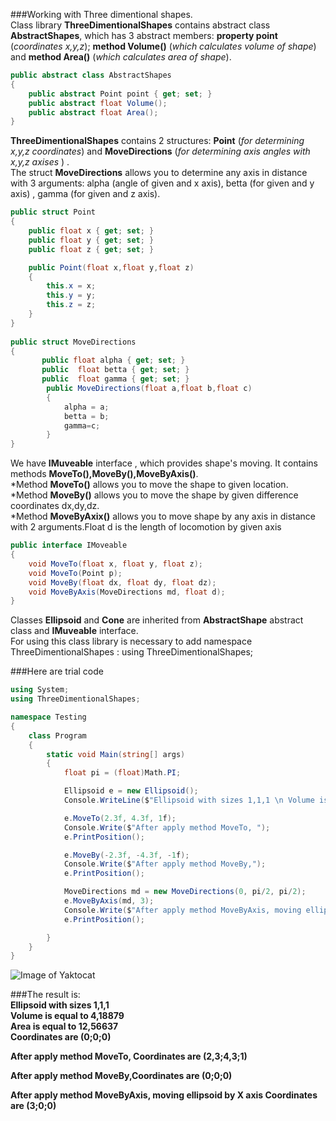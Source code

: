 ###Working with Three dimentional shapes. </br>
Class library **ThreeDimentionalShapes** contains abstract class **AbstractShapes**, which has 3 abstract members: **property point** (_coordinates x,y,z_); **method Volume()** (_which calculates volume of shape_) and **method Area()** (_which calculates area of shape_). </br>
```cs
public abstract class AbstractShapes
{
    public abstract Point point { get; set; }
    public abstract float Volume();
    public abstract float Area();
}
```
**ThreeDimentionalShapes** contains 2 structures: **Point** (_for determining x,y,z coordinates_) and **MoveDirections** (_for determining axis angles with x,y,z axises_ ) .</br>
The struct **MoveDirections** allows you to determine any axis in distance with 3 arguments: alpha (angle of given and x axis), betta (for given and y axis) , gamma (for given and z axis).
```cs
public struct Point
{
    public float x { get; set; }
    public float y { get; set; }
    public float z { get; set; }

    public Point(float x,float y,float z)
    {
        this.x = x;
        this.y = y;
        this.z = z;
    }
}
  
public struct MoveDirections
{      
       public float alpha { get; set; }
       public  float betta { get; set; }
       public  float gamma { get; set; }
        public MoveDirections(float a,float b,float c)
        {
            alpha = a;
            betta = b;
            gamma=c;
        }
} 
```
We have **IMuveable** interface , which provides shape's moving. It contains methods **MoveTo(),MoveBy(),MoveByAxis()**.</br>
*Method **MoveTo()** allows you to move the shape to given location.</br>
*Method **MoveBy()** allows you to move the shape by given difference coordinates dx,dy,dz.</br>
*Method **MoveByAxix()** allows you to move shape by any axis in distance with 2 arguments.Float d is the length of locomotion by given axis</br>


```cs
public interface IMoveable
{
    void MoveTo(float x, float y, float z);
    void MoveTo(Point p);
    void MoveBy(float dx, float dy, float dz);
    void MoveByAxis(MoveDirections md, float d);
}
```
Classes **Ellipsoid** and **Cone** are inherited from **AbstractShape** abstract class and **IMuveable** interface.</br>
For using this class library is necessary to add namespace ThreeDimentionalShapes  :  using ThreeDimentionalShapes;</br>

###Here are trial code</br>

```cs
using System;
using ThreeDimentionalShapes;

namespace Testing
{
    class Program
    {
        static void Main(string[] args)
        {
            float pi = (float)Math.PI;

            Ellipsoid e = new Ellipsoid();
            Console.WriteLine($"Ellipsoid with sizes 1,1,1 \n Volume is equal to {e.Volume()} \n Area is equal to {e.Area()} \n Coordinates are ({e.point.x};{e.point.y};{e.point.z}) \n");

            e.MoveTo(2.3f, 4.3f, 1f);
            Console.Write($"After apply method MoveTo, ");
            e.PrintPosition();

            e.MoveBy(-2.3f, -4.3f, -1f);
            Console.Write($"After apply method MoveBy,");
            e.PrintPosition();

            MoveDirections md = new MoveDirections(0, pi/2, pi/2);
            e.MoveByAxis(md, 3);
            Console.Write($"After apply method MoveByAxis, moving ellipsoid by X axis ");
            e.PrintPosition();

        }
    }
}
```
![Image of Yaktocat](https://d.docs.live.net/286d8977c779428f/%D0%98%D0%B7%D0%BE%D0%B1%D1%80%D0%B0%D0%B6%D0%B5%D0%BD%D0%B8%D1%8F/%D0%A1%D0%BD%D0%B8%D0%BC%D0%BA%D0%B8%20%D1%8D%D0%BA%D1%80%D0%B0%D0%BD%D0%B0/github.png)

###The result is: </br>
**Ellipsoid with sizes 1,1,1**</br>
 **Volume is equal to 4,18879**</br>
 **Area is equal to 12,56637**</br>
 **Coordinates are (0;0;0)**</br>

**After apply method MoveTo, Coordinates are (2,3;4,3;1)**</br>

**After apply method MoveBy,Coordinates are (0;0;0)**</br>

**After apply method MoveByAxis, moving ellipsoid by X axis Coordinates are (3;0;0)**


